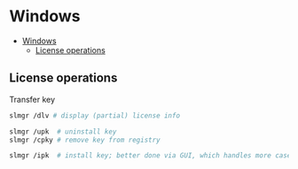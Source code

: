 # Windows

- [Windows](#windows)
  - [License operations](#license-operations)

## License operations

Transfer key

```sh
slmgr /dlv # display (partial) license info

slmgr /upk  # uninstall key
slmgr /cpky # remove key from registry

slmgr /ipk  # install key; better done via GUI, which handles more cases
```
